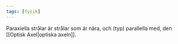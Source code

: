 ```yaml
---
tags: [fysik]
---
```

Paraxiella strålar är strålar som är nära, och (typ) parallella med, den [[Optisk Axel|optiska axeln]].
